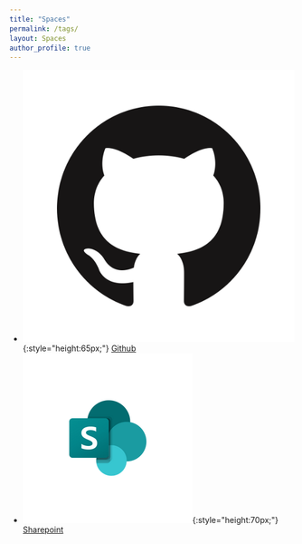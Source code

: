 ```yaml
---
title: "Spaces"
permalink: /tags/
layout: Spaces
author_profile: true
---
```



- ![](/img/GitHub.png){:style="height:65px;"} [Github](https://github.com/MareGraph-EU) 
- ![](/img/sharepoint.png){:style="height:70px;"} [Sharepoint](https://vliz.sharepoint.com/sites/project_MAREGRAPH)
